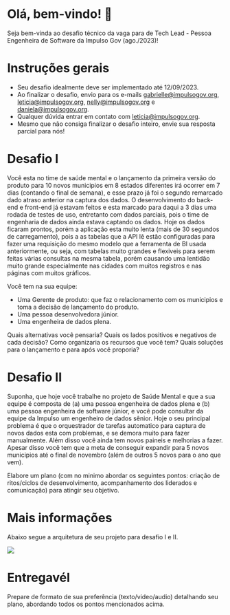 # Olá, bem-vindo! 🖖
Seja bem-vinda ao desafio técnico da vaga para de Tech Lead - Pessoa Engenheira de Software da Impulso Gov (ago./2023)!

# Instruções gerais
- Seu desafio idealmente deve ser implementado até 12/09/2023.
- Ao finalizar o desafio, envio para os e-mails gabrielle@impulsogov.org, leticia@impulsogov.org, nelly@impulsogov.org e daniela@impulsogov.org.
- Qualquer dúvida entrar em contato com leticia@impulsogov.org.
- Mesmo que não consiga finalizar o desafio inteiro, envie sua resposta parcial para nós!

# Desafio I

Você esta no time de saúde mental e o lançamento da primeira versão do produto para 10 novos municipios em 8 estados diferentes irá ocorrer em 7 dias (contando o final de semana), e esse prazo já foi o segundo remarcado dado atraso anterior na captura dos dados. O desenvolvimento do back-end e front-end já estavam feitos e esta marcado para daqui a 3 dias uma rodada de testes de uso, entretanto com dados parciais, pois o time de engenharia de dados ainda estava captando os dados. Hoje os dados ficaram prontos, porém a aplicação esta muito lenta (mais de 30 segundos de carregamento), pois a as tabelas que a API lê estão configuradas para fazer uma requisição do mesmo modelo que a ferramenta de BI usada anteriormente, ou seja, com tabelas muito grandes e flexiveis para serem feitas várias consultas na mesma tabela, porém causando uma lentidão muito grande especialmente nas cidades com muitos registros e nas páginas com muitos gráficos.

Você tem na sua equipe:
- Uma Gerente de produto: que faz o relacionamento com os municipios e toma a decisão de lançamento do produto.
- Uma pessoa desenvolvedora júnior.
- Uma engenheira de dados plena.

Quais alternativas você pensaria? Quais os lados positivos e negativos de cada decisão? Como organizaria os recursos que você tem? Quais soluções para o lançamento e para após você proporia?


# Desafio II

Suponha, que hoje você trabalhe no projeto de Saúde Mental e que a sua equipe é composta de (a) uma pessoa engenheira de dados plena e (b) uma pessoa engenheira de software júnior, e você pode consultar da equipe da Impulso um engenheiro de dados sênior. Hoje o seu principal problema é que o orquestrador de tarefas automatico para captura de novos dados esta com problemas, e se demora muito para fazer manualmente. Além disso você ainda tem novos paineis e melhorias a fazer. Apesar disso você tem que a meta de conseguir expandir para 5 novos municipios até o final de novembro (além de outros 5 novos para o ano que vem).

Elabore um plano (com no minimo abordar os seguintes pontos: criação de ritos/ciclos de desenvolvimento, acompanhamento dos liderados e comunicação) para atingir seu objetivo. 


# Mais informações

Abaixo segue a arquitetura de seu projeto para desafio I e II.

<img src="https://github.com/ImpulsoGov/desafios-processos-seletivos/blob/main/20230830_TechLeadEngenhariadeSoftwareSM/Documenta%C3%A7%C3%B5es%20-%20Fluxo%20Publicos%20para%20Embarque%20(1).jpg?raw=true"> 


# Entregavél
Prepare de formato de sua preferência (texto/video/audio) detalhando seu plano, abordando todos os pontos mencionados acima.
